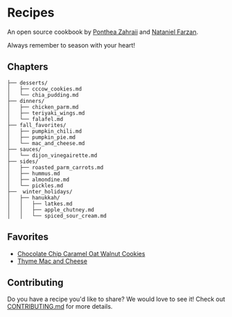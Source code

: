 # Recipes

An open source cookbook by [Ponthea Zahraii](https://github.com/pontheazahraii) and [Nataniel Farzan](https://github.com/natanielf).

Always remember to season with your heart! 

## Chapters

```
├── desserts/
│   ├── cccow_cookies.md
│   └── chia_pudding.md
├── dinners/
│   ├── chicken_parm.md
│   ├── teriyaki_wings.md
│   └── falafel.md
├── fall_favorites/
│   ├── pumpkin_chili.md
│   ├── pumpkin_pie.md
│   └── mac_and_cheese.md
├── sauces/
│   └── dijon_vinegairette.md
├── sides/
│   ├── roasted_parm_carrots.md
│   ├── hummus.md
│   ├── almondine.md
│   └── pickles.md
├──  winter_holidays/
│   ├── hanukkah/
│   │   ├── latkes.md
│   │   ├── apple_chutney.md
│   │   └── spiced_sour_cream.md
```

## Favorites

- [Chocolate Chip Caramel Oat Walnut Cookies](./desserts/cccow_cookies.md)
- [Thyme Mac and Cheese](./fall_favorites/mac_and_cheese.md)

## Contributing

Do you have a recipe you'd like to share? We would love to see it! Check out [CONTRIBUTING.md](./CONTRIBUTING.md) for more details.
